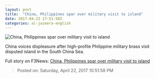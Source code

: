 ```yaml
---
layout: post
title:  "China, Philippines spar over military visit to island"
date: 2017-04-22 17:51:58Z
categories: al-jazeera-english
---
```


![China, Philippines spar over military visit to island](http://www.aljazeera.com/mritems/Images/2017/4/22/9c07ee62c2804ee5a24c0b42747eb9a7_18.jpg)

China voices displeasure after high-profile Philippine military brass visit disputed island in the South China Sea.


Full story on F3News: [China, Philippines spar over military visit to island](http://www.f3nws.com/n/NMMe4C)

> Posted on: Saturday, April 22, 2017 10:51:58 PM

